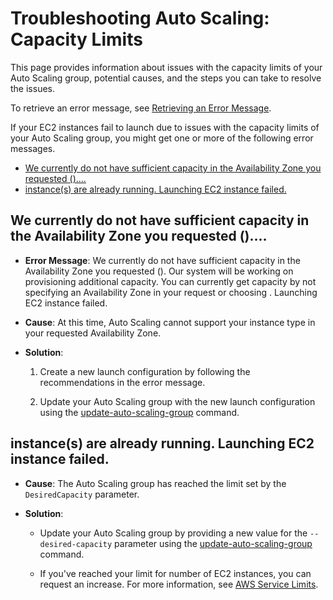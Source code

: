 # Troubleshooting Auto Scaling: Capacity Limits<a name="ts-as-capacity"></a>

This page provides information about issues with the capacity limits of your Auto Scaling group, potential causes, and the steps you can take to resolve the issues\.

To retrieve an error message, see [Retrieving an Error Message](CHAP_Troubleshooting.md#RetrievingErrors)\.

If your EC2 instances fail to launch due to issues with the capacity limits of your Auto Scaling group, you might get one or more of the following error messages\.


+ [We currently do not have sufficient <instance type> capacity in the Availability Zone you requested \(<requested Availability Zone>\)\.\.\.\.](#ts-as-capacity-1)
+ [<number of instances> instance\(s\) are already running\. Launching EC2 instance failed\.](#ts-as-capacity-2)

## We currently do not have sufficient <instance type> capacity in the Availability Zone you requested \(<requested Availability Zone>\)\.\.\.\.<a name="ts-as-capacity-1"></a>

+ **Error Message**: We currently do not have sufficient <instance type> capacity in the Availability Zone you requested \(<requested Availability Zone>\)\. Our system will be working on provisioning additional capacity\. You can currently get <instance type> capacity by not specifying an Availability Zone in your request or choosing <list of Availability Zones that currently supports the instance type>\. Launching EC2 instance failed\.

+ **Cause**: At this time, Auto Scaling cannot support your instance type in your requested Availability Zone\. 

+ **Solution**: 

  1. Create a new launch configuration by following the recommendations in the error message\.

  1. Update your Auto Scaling group with the new launch configuration using the [update\-auto\-scaling\-group](http://docs.aws.amazon.com/cli/latest/reference/autoscaling/update-auto-scaling-group.html) command\.

## <number of instances> instance\(s\) are already running\. Launching EC2 instance failed\.<a name="ts-as-capacity-2"></a>

+ **Cause**: The Auto Scaling group has reached the limit set by the `DesiredCapacity` parameter\.

+ **Solution**:

  + Update your Auto Scaling group by providing a new value for the `--desired-capacity` parameter using the [update\-auto\-scaling\-group](http://docs.aws.amazon.com/cli/latest/reference/autoscaling/update-auto-scaling-group.html) command\.

  + If you've reached your limit for number of EC2 instances, you can request an increase\. For more information, see [AWS Service Limits](http://docs.aws.amazon.com/general/latest/gr/aws_service_limits.html)\.